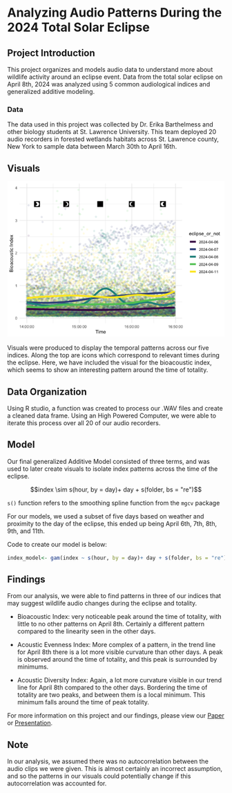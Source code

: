 # Analyzing Audio Patterns During the 2024 Total Solar Eclipse

## Project Introduction

This project organizes and models audio data to understand more about
wildlife activity around an eclipse event. Data from the total solar
eclipse on April 8th, 2024 was analyzed using 5 common audiological
indices and generalized additive modeling.

### Data

The data used in this project was collected by Dr. Erika Barthelmess and
other biology students at St. Lawrence University. This team deployed 20
audio recorders in forested wetlands habitats across St. Lawrence
county, New York to sample data between March 30th to April 16th.

## Visuals

![](README_files/figure-commonmark/unnamed-chunk-3-1.png)

Visuals were produced to display the temporal patterns across our five
indices. Along the top are icons which correspond to relevant times
during the eclipse. Here, we have included the visual for the
bioacoustic index, which seems to show an interesting pattern around the
time of totality.

## Data Organization

Using R studio, a function was created to process our .WAV files and
create a cleaned data frame. Using an High Powered Computer, we were
able to iterate this process over all 20 of our audio recorders.

## Model

Our final generalized Additive Model consisted of three terms, and was
used to later create visuals to isolate index patterns across the time
of the eclipse.

$$index \sim  s(hour, by = day)+ day + s(folder, bs = "re")$$

`s()` function refers to the smoothing spline function from the `mgcv`
package

For our models, we used a subset of five days based on weather and
proximity to the day of the eclipse, this ended up being April 6th, 7th,
8th, 9th, and 11th.

Code to create our model is below:

``` r
index_model<- gam(index ~ s(hour, by = day)+ day + s(folder, bs = "re"), data = Eclipse_df)
```

## Findings

From our analysis, we were able to find patterns in three of our indices
that may suggest wildlife audio changes during the eclipse and totality.

- Bioacoustic Index: very noticeable peak around the time of totality,
  with little to no other patterns on April 8th. Certainly a different
  pattern compared to the linearity seen in the other days.

- Acoustic Evenness Index: More complex of a pattern, in the trend line
  for April 8th there is a lot more visible curvature than other days. A
  peak is observed around the time of totality, and this peak is
  surrounded by minimums.

- Acoustic Diversity Index: Again, a lot more curvature visible in our
  trend line for April 8th compared to the other days. Bordering the
  time of totality are two peaks, and between them is a local minimum.
  This minimum falls around the time of peak totality.

For more information on this project and our findings, please view our
[Paper](https://github.com/kmhein21/eclipse_sye/blob/main/Write_Up/Write_up.pdf)
or
[Presentation](https://github.com/kmhein21/eclipse_sye/blob/main/Presentation_files/Festival_Presentation.html).

## Note

In our analysis, we assumed there was no autocorrelation between the
audio clips we were given. This is almost certainly an incorrect
assumption, and so the patterns in our visuals could potentially change
if this autocorrelation was accounted for.
